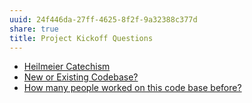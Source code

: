 ```yaml
---
uuid: 24f446da-27ff-4625-8f2f-9a32388c377d
share: true
title: Project Kickoff Questions
---
```

* [Heilmeier Catechism](/edc84150-2be7-4533-8a4b-768eeff624af)
* [New or Existing Codebase?](/undefined)
* [How many people worked on this code base before?](/undefined)
